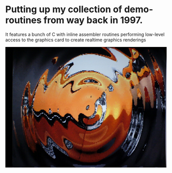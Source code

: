 # Putting up my collection of demo-routines from way back in 1997. 
It features a bunch of C with inline assembler routines performing low-level access to the graphics card to create realtime graphics renderings

![alt text](DSC00106.JPG "Image Warping")
